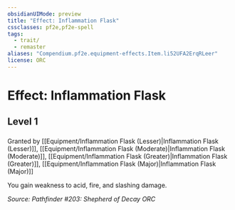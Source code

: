 ```yaml
---
obsidianUIMode: preview
title: "Effect: Inflammation Flask"
cssclasses: pf2e,pf2e-spell
tags:
  - trait/
  - remaster
aliases: "Compendium.pf2e.equipment-effects.Item.li52UFA2ErqRLeer"
license: ORC
---
```

# Effect: Inflammation Flask
## Level 1
### 






Granted by [[Equipment/Inflammation Flask (Lesser)|Inflammation Flask (Lesser)]], [[Equipment/Inflammation Flask (Moderate)|Inflammation Flask (Moderate)]], [[Equipment/Inflammation Flask (Greater)|Inflammation Flask (Greater)]], [[Equipment/Inflammation Flask (Major)|Inflammation Flask (Major)]]

You gain weakness to acid, fire, and slashing damage.

*Source: Pathfinder #203: Shepherd of Decay*
*ORC*